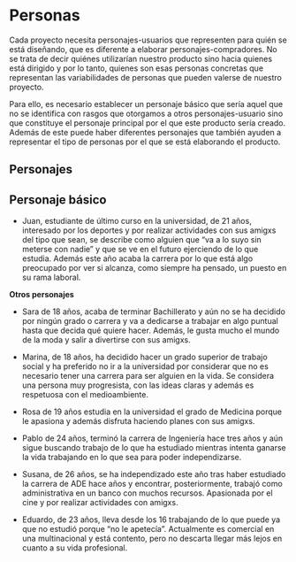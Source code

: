 # Personas

Cada proyecto necesita personajes-usuarios que representen para quién se está diseñando, que es diferente a elaborar personajes-compradores. No se trata de decir quiénes utilizarían nuestro producto sino hacia quienes está dirigido y por lo tanto, quienes son esas personas concretas que representan las variabilidades de personas que pueden valerse de nuestro proyecto.

Para ello, es necesario establecer un personaje básico que sería aquel que no se identifica con rasgos que otorgamos a otros personajes-usuario sino que constituye el personaje principal por el que este producto sería creado. Además de este puede haber diferentes personajes que también ayuden a representar el tipo de personas por el que se está elaborando el producto.

## Personajes

## Personaje básico

- Juan, estudiante de último curso en la universidad, de 21 años, interesado por los deportes y por realizar actividades con sus amigxs del tipo que sean, se describe como alguien que “va a lo suyo sin meterse con nadie” y que se ve en el futuro ejerciendo de lo que estudia. Además este año acaba la carrera por lo que está algo preocupado por ver si alcanza, como siempre ha pensado, un puesto en su rama laboral.

**Otros personajes**

- Sara de 18 años, acaba de terminar Bachillerato y aún no se ha decidido por ningún grado o carrera y va a dedicarse a trabajar en algo puntual hasta que decida qué quiere hacer. Además, le gusta mucho el mundo de la moda y salir a divertirse con sus amigxs.

- Marina, de 18 años, ha decidido hacer un grado superior de trabajo social y ha preferido no ir a la universidad por considerar que no es necesario tener una carrera para ser alguien en la vida. Se considera una persona muy progresista, con las ideas  claras y además es respetuosa con el medioambiente.

- Rosa de 19 años estudia en la universidad el grado de Medicina porque le apasiona y además disfruta haciendo planes con sus amigxs.

- Pablo de 24 años, terminó la carrera de Ingeniería hace tres años y aún sigue buscando trabajo de lo que ha estudiado mientras intenta ganarse la vida trabajando en lo que sea para poder independizarse.

- Susana, de 26 años, se ha independizado este año tras haber estudiado la carrera de ADE  hace años y encontrar, posteriormente, trabajó como administrativa en un banco con muchos recursos. Apasionada por el cine y por realizar actividades con amigxs.

- Eduardo, de 23 años, lleva desde los 16 trabajando de lo que puede ya que no estudió porque “no le apetecía”. Actualmente es comercial en una multinacional y está contento, pero no descarta llegar más lejos en cuanto a su vida profesional. 
